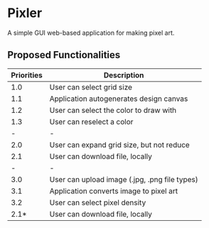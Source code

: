 # Pixler

A simple GUI web-based application for making pixel art.


## Proposed Functionalities

| Priorities | Description                                |
| --- | --- |
| 1.0 | User can select grid size                         |
| 1.1 | Application autogenerates design canvas           |
| 1.2 | User can select the color to draw with            |
| 1.3 | User can reselect a color                         |
| - | -                        |
| 2.0 | User can expand grid size, but not reduce         |
| 2.1 | User can download file, locally                   |
| - | -                        |
| 3.0 | User can upload image (.jpg, .png file types)     |
| 3.1 | Application converts image to pixel art           |
| 3.2 | User can select pixel density                     |
| 2.1* | User can download file, locally                  |


